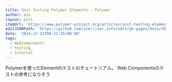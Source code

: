 ```yaml
---
title: Unit Testing Polymer Elements - Polymer
author: azu
layout: post
itemUrl: 'https://www.polymer-project.org/articles/unit-testing-elements.html'
editJSONPath: 'https://github.com/jser/jser.info/edit/gh-pages/data/2014/12/index.json'
date: '2014-12-23T08:31:35+00:00'
tags:
  - WebComponents
  - testing
  - tutorial
---
```

Polymerを使ったElementのテストのチュートリアル。
Web Componentsのテストの参考になりそう
